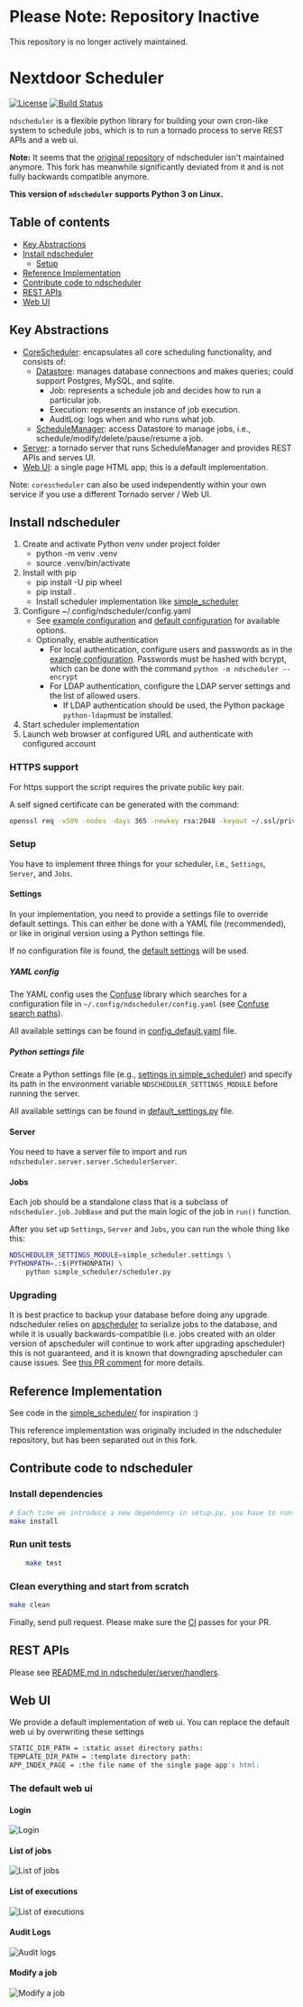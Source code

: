# Please Note: Repository Inactive

This repository is no longer actively maintained.

# Nextdoor Scheduler

[![License](https://img.shields.io/badge/License-BSD%202--Clause-orange.svg)](LICENSE.txt)
[![Build Status](https://api.travis-ci.com/palto42/ndscheduler.svg)](https://travis-ci.com/palto42/ndscheduler)

``ndscheduler`` is a flexible python library for building your own cron-like system to schedule jobs, which is to run a tornado process to serve REST APIs and a web ui.

**Note:** It seems that the [original repository](https://github.com/Nextdoor/ndscheduler) of ndscheduler isn't maintained anymore. This fork has meanwhile significantly deviated from it and is not fully backwards compatible anymore.

**This version of ``ndscheduler`` supports Python 3 on Linux.**

## Table of contents
  
* [Key Abstractions](#key-abstractions)
* [Install ndscheduler](#install-ndscheduler)
  * [Setup](#setup)
* [Reference Implementation](#reference-implementation)
* [Contribute code to ndscheduler](#contribute-code-to-ndscheduler)
* [REST APIs](#rest-apis)
* [Web UI](#web-ui)

## Key Abstractions

* [CoreScheduler](https://github.com/Nextdoor/ndscheduler/tree/master/ndscheduler/corescheduler): encapsulates all core scheduling functionality, and consists of:
  * [Datastore](https://github.com/Nextdoor/ndscheduler/tree/master/ndscheduler/corescheduler/datastore): manages database connections and makes queries; could support Postgres, MySQL, and sqlite.
    * Job: represents a schedule job and decides how to run a particular job.
    * Execution: represents an instance of job execution.
    * AuditLog: logs when and who runs what job.
  * [ScheduleManager](https://github.com/Nextdoor/ndscheduler/blob/master/ndscheduler/corescheduler/scheduler_manager.py): access Datastore to manage jobs, i.e., schedule/modify/delete/pause/resume a job.
* [Server](https://github.com/Nextdoor/ndscheduler/tree/master/ndscheduler/server): a tornado server that runs ScheduleManager and provides REST APIs and serves UI.
* [Web UI](https://github.com/Nextdoor/ndscheduler/tree/master/ndscheduler/static): a single page HTML app; this is a default implementation.

Note: ``corescheduler`` can also be used independently within your own service if you use a different Tornado server / Web UI.

## Install ndscheduler

1. Create and activate Python venv under project folder
    * python -m venv .venv
    * source .venv/bin/activate
2. Install with pip
    * pip install -U pip wheel
    * pip install .
    * Install scheduler implementation like [simple_scheduler](https://github.com/palto42/simple_scheduler)
3. Configure ~/.config/ndscheduler/config.yaml
    * See [example configuration](config_example.yaml) and [default configuration](ndscheduler/config_default.yaml) for available options.
    * Optionally, enable authentication
      * For local authentication, configure users and passwords as in the [example configuration](config_example.yaml). Passwords must be hashed with bcrypt, which can be done with the command `python -m ndscheduler --encrypt`
      * For LDAP authentication, configure the LDAP server settings and the list of allowed users.
        * If LDAP authentication should be used, the Python package `python-ldap`must be installed.
4. Start scheduler implementation
5. Launch web browser at configured URL and authenticate with configured account

### HTTPS support

For https support the script requires the private public key pair.

A self signed certificate can be generated with the command:

```sh
openssl req -x509 -nodes -days 365 -newkey rsa:2048 -keyout ~/.ssl/private/script-selfsigned.key -out ~/.sslssl/certs/script-selfsigned.crt
```

### Setup

You have to implement three things for your scheduler, i.e., ``Settings``, ``Server``, and ``Jobs``.

#### Settings

In your implementation, you need to provide a settings file to override default settings.
This can either be done with a YAML file (recommended), or like in original version using a Python settings file.

If no configuration file is found, the [default settings](ndscheduler/config_default.yaml) will be used.

##### YAML config

The YAML config uses the [Confuse](https://confuse.readthedocs.io/en/latest/usage.html) library which searches for a configuration file in `~/.config/ndscheduler/config.yaml` (see [Confuse search paths](https://confuse.readthedocs.io/en/latest/usage.html#search-paths)).

All available settings can be found in [config_default.yaml](ndscheduler/config_default.yaml) file.

##### Python settings file

Create a Python settings file (e.g., [settings in simple_scheduler](simple_scheduler/settings.py))
and specify its path in the environment variable ``NDSCHEDULER_SETTINGS_MODULE`` before running the server.

All available settings can be found in [default_settings.py](ndscheduler/default_settings.py) file.

#### Server

You need to have a server file to import and run ``ndscheduler.server.server.SchedulerServer``.

#### Jobs

Each job should be a standalone class that is a subclass of ``ndscheduler.job.JobBase`` and put the main logic of the job in ``run()`` function.

After you set up ``Settings``, ``Server`` and ``Jobs``, you can run the whole thing like this:

```sh
NDSCHEDULER_SETTINGS_MODULE=simple_scheduler.settings \
PYTHONPATH=.:$(PYTHONPATH) \
    python simple_scheduler/scheduler.py
```

### Upgrading

It is best practice to backup your database before doing any upgrade. ndscheduler relies on [apscheduler](https://apscheduler.readthedocs.io/en/latest/) to serialize jobs to the database, and while it is usually backwards-compatible (i.e. jobs created with an older version of apscheduler will continue to work after upgrading apscheduler) this is not guaranteed, and it is known that downgrading apscheduler can cause issues. See [this PR comment](https://github.com/Nextdoor/ndscheduler/pull/54#issue-262152050) for more details.

## Reference Implementation

See code in the [simple_scheduler/](https://github.com/palto42/simple_scheduler) for inspiration :)

This reference implementation was originally included in the ndscheduler repository, but has been separated out in this fork.

## Contribute code to ndscheduler

### Install dependencies

```sh
# Each time we introduce a new dependency in setup.py, you have to run this
make install
```

### Run unit tests

```sh
    make test
```

### Clean everything and start from scratch

```sh
make clean
```

Finally, send pull request. Please make sure the [CI](https://travis-ci.org/palto42/ndscheduler) passes for your PR.

## REST APIs

Please see [README.md in ndscheduler/server/handlers](ndscheduler/server/handlers/README.md).

## Web UI

We provide a default implementation of web ui. You can replace the default web ui by overwriting these settings

```sh
STATIC_DIR_PATH = :static asset directory paths:
TEMPLATE_DIR_PATH = :template directory path:
APP_INDEX_PAGE = :the file name of the single page app's html:
```

### The default web ui

#### Login

![Login](doc/login.png)

#### List of jobs

![List of jobs](doc/list_of_jobs.png)

#### List of executions

![List of executions](doc/list_of_executions.png)

#### Audit Logs

![Audit logs](doc/audit_log.png)

#### Modify a job

![Modify a job](doc/modify_job.png)
